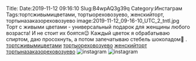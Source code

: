 Title:
Date:2019-11-12 09:16:10
Slug:B4wpAQ3g39q
Category:Инстаграм
Tags:тортсживымицветами, тортыореховозуево, женскийторт, тортыназаказореховозуево
image:2019-11-12_09-16-10_UTC_2_tntl.jpg
Торт с живыми цветами -  универсальный подарок для женщины любого возраста!
И не стоит их боятся😉 Каждый цветок я обрабатываю спиртом, даю просохнуть, а потом запечатываю стебель шоколадом🍫
.
[тортсживымицветами]({tag}тортсживымицветами) [тортыореховозуево]({tag}тортыореховозуево) [женскийторт]({tag}женскийторт) [тортыназаказореховозуево]({tag}тортыназаказореховозуево)
![instagram]({attach}images/2019-11-12_09-16-10_UTC_2.jpg)
![instagram]({attach}images/2019-11-12_09-16-10_UTC_1.jpg)
